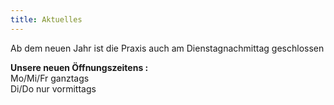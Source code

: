 ```yaml
---
title: Aktuelles
---
```

Ab dem neuen Jahr ist die Praxis auch am Dienstagnachmittag geschlossen

**Unsere neuen Öffnungszeitens :**<br>
Mo/Mi/Fr ganztags<br>
Di/Do nur vormittags